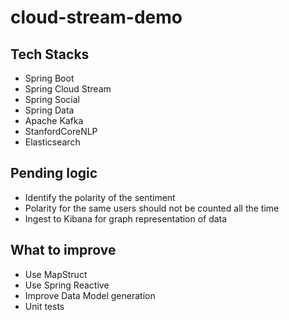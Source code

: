 # cloud-stream-demo

## Tech Stacks
- Spring Boot
- Spring Cloud Stream
- Spring Social
- Spring Data
- Apache Kafka
- StanfordCoreNLP
- Elasticsearch

## Pending logic
- Identify the polarity of the sentiment
- Polarity for the same users should not be counted all the time
- Ingest to Kibana for graph representation of data

## What to improve
- Use MapStruct
- Use Spring Reactive
- Improve Data Model generation
- Unit tests